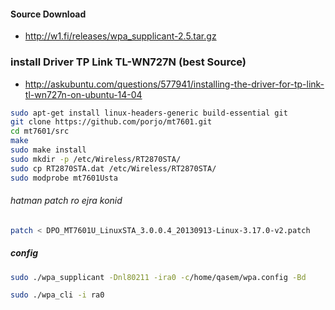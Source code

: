 #### Source Download 
* http://w1.fi/releases/wpa_supplicant-2.5.tar.gz

### install Driver TP Link TL-WN727N (best Source)

* http://askubuntu.com/questions/577941/installing-the-driver-for-tp-link-tl-wn727n-on-ubuntu-14-04
```bash
sudo apt-get install linux-headers-generic build-essential git
git clone https://github.com/porjo/mt7601.git 
cd mt7601/src
make
sudo make install
sudo mkdir -p /etc/Wireless/RT2870STA/
sudo cp RT2870STA.dat /etc/Wireless/RT2870STA/
sudo modprobe mt7601Usta

```
###### hatman patch ro ejra konid
```bash
patch < DPO_MT7601U_LinuxSTA_3.0.0.4_20130913-Linux-3.17.0-v2.patch
```

##### config
```bash
sudo ./wpa_supplicant -Dnl80211 -ira0 -c/home/qasem/wpa.config -Bd

sudo ./wpa_cli -i ra0
```
